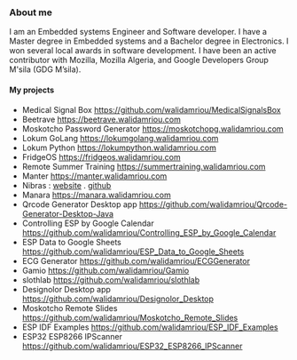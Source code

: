 ### About me
I am an Embedded systems Engineer and Software developer. I have a Master degree in Embedded systems and a Bachelor degree in Electronics. I won several local awards in software development. I have been an active contributor with Mozilla, Mozilla Algeria, and Google Developers Group M'sila (GDG M’sila).
#### My projects
- Medical Signal Box https://github.com/walidamriou/MedicalSignalsBox
- Beetrave https://beetrave.walidamriou.com
- Moskotcho Password Generator https://moskotchopg.walidamriou.com
- Lokum GoLang https://lokumgolang.walidamriou.com
- Lokum Python https://lokumpython.walidamriou.com
- FridgeOS https://fridgeos.walidamriou.com
- Remote Summer Training https://summertraining.walidamriou.com
- Manter https://manter.walidamriou.com
- Nibras : [website](https://nibras.walidamriou.com "website") . [github](https://github.com/walidamriou/Nibras "github repository of website")  
- Manara https://manara.walidamriou.com
- Qrcode Generator Desktop app https://github.com/walidamriou/Qrcode-Generator-Desktop-Java
- Controlling ESP by Google Calendar https://github.com/walidamriou/Controlling_ESP_by_Google_Calendar
- ESP Data to Google Sheets https://github.com/walidamriou/ESP_Data_to_Google_Sheets
- ECG Generator https://github.com/walidamriou/ECGGenerator
- Gamio https://github.com/walidamriou/Gamio
- slothlab https://github.com/walidamriou/slothlab
- Designolor Desktop app https://github.com/walidamriou/Designolor_Desktop
- Moskotcho Remote Slides https://github.com/walidamriou/Moskotcho_Remote_Slides
- ESP IDF Examples https://github.com/walidamriou/ESP_IDF_Examples
- ESP32 ESP8266 IPScanner https://github.com/walidamriou/ESP32_ESP8266_IPScanner

